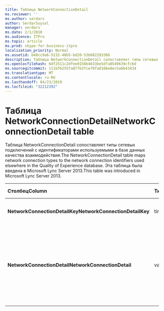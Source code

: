 ```yaml
---
title: Таблица NetworkConnectionDetail
ms.reviewer: ''
ms.author: serdars
author: SerdarSoysal
manager: serdars
ms.date: 2/1/2018
ms.audience: ITPro
ms.topic: article
ms.prod: skype-for-business-itpro
localization_priority: Normal
ms.assetid: b48cc9a6-5232-48b5-bd20-53b68229336b
description: Таблица NetworkConnectionDetail сопоставляет типы сетевых подключений с идентификаторами используемыми в базе данных качества взаимодействия. Эта таблица была введена в Microsoft Lync Server 2013.
ms.openlocfilehash: 6df2511c2dfee0158b4633be5dfa8549639cfc6d
ms.sourcegitcommit: 111bf6255fa877b3fce70fa8166e8ec5a6643434
ms.translationtype: MT
ms.contentlocale: ru-RU
ms.lasthandoff: 04/23/2019
ms.locfileid: "32212392"
---
```

# <a name="networkconnectiondetail-table"></a><span data-ttu-id="52433-104">Таблица NetworkConnectionDetail</span><span class="sxs-lookup"><span data-stu-id="52433-104">NetworkConnectionDetail table</span></span>
 
<span data-ttu-id="52433-105">Таблица NetworkConnectionDetail сопоставляет типы сетевых подключений с идентификаторами используемыми в базе данных качества взаимодействия.</span><span class="sxs-lookup"><span data-stu-id="52433-105">The NetworkConnectionDetail table maps network connection types to the network connection identifiers used elsewhere in the Quality of Experience database.</span></span> <span data-ttu-id="52433-106">Эта таблица была введена в Microsoft Lync Server 2013.</span><span class="sxs-lookup"><span data-stu-id="52433-106">This table was introduced in Microsoft Lync Server 2013.</span></span>
  
|<span data-ttu-id="52433-107">**Столбец**</span><span class="sxs-lookup"><span data-stu-id="52433-107">**Column**</span></span>|<span data-ttu-id="52433-108">**Тип данных**</span><span class="sxs-lookup"><span data-stu-id="52433-108">**Data Type**</span></span>|<span data-ttu-id="52433-109">**Ключ/индекс**</span><span class="sxs-lookup"><span data-stu-id="52433-109">**Key/Index**</span></span>|<span data-ttu-id="52433-110">**Сведения**</span><span class="sxs-lookup"><span data-stu-id="52433-110">**Details**</span></span>|
|:-----|:-----|:-----|:-----|
|<span data-ttu-id="52433-111">**NetworkConnectionDetailKey**</span><span class="sxs-lookup"><span data-stu-id="52433-111">**NetworkConnectionDetailKey**</span></span> <br/> |<span data-ttu-id="52433-112">tinyint</span><span class="sxs-lookup"><span data-stu-id="52433-112">tinyint</span></span>  <br/> |<span data-ttu-id="52433-113">Primary</span><span class="sxs-lookup"><span data-stu-id="52433-113">Primary</span></span>  <br/> |<span data-ttu-id="52433-114">Уникальный идентификатор типа сетевого подключения.</span><span class="sxs-lookup"><span data-stu-id="52433-114">Unique identifier for the network connection type.</span></span>  <br/> |
|<span data-ttu-id="52433-115">**NetworkConnectionDetail**</span><span class="sxs-lookup"><span data-stu-id="52433-115">**NetworkConnectionDetail**</span></span> <br/> |<span data-ttu-id="52433-116">varchar(256)</span><span class="sxs-lookup"><span data-stu-id="52433-116">varchar(256)</span></span>  <br/> |<span data-ttu-id="52433-117">Уникальный</span><span class="sxs-lookup"><span data-stu-id="52433-117">Unique</span></span>  <br/> |<span data-ttu-id="52433-118">Тип сетевого подключения, соответствующий NetworkConnectionDetailKey.</span><span class="sxs-lookup"><span data-stu-id="52433-118">Network connection type that corresponds to the NetworkConnectionDetailKey.</span></span> <span data-ttu-id="52433-119">Допустимые значения:</span><span class="sxs-lookup"><span data-stu-id="52433-119">Allowed values are:</span></span>  <br/> <span data-ttu-id="52433-120">0 — проводной сети</span><span class="sxs-lookup"><span data-stu-id="52433-120">0 -- Wired</span></span>  <br/> <span data-ttu-id="52433-121">1 — WiFi</span><span class="sxs-lookup"><span data-stu-id="52433-121">1 -- WiFi</span></span>  <br/> <span data-ttu-id="52433-122">2 — Ethernet</span><span class="sxs-lookup"><span data-stu-id="52433-122">2 -- Ethernet</span></span>  <br/> <span data-ttu-id="52433-123">3 - MobileBB</span><span class="sxs-lookup"><span data-stu-id="52433-123">3 -- MobileBB</span></span>  <br/> <span data-ttu-id="52433-124">4 — другие</span><span class="sxs-lookup"><span data-stu-id="52433-124">4 -- Other</span></span>  <br/> <span data-ttu-id="52433-125">5 — туннель</span><span class="sxs-lookup"><span data-stu-id="52433-125">5 -- Tunnel</span></span>  <br/> |
   

